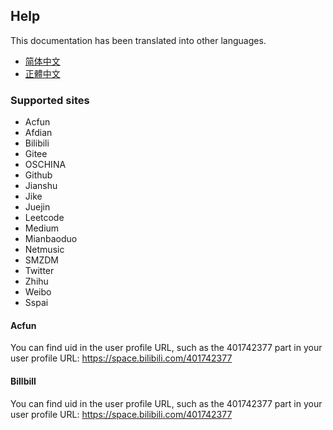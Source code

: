 ## Help

This documentation has been translated into other languages.
- [简体中文](/docs/help_zh-Hans.html)
- [正體中文](/docs/help_zh-Hant.html)

### Supported sites
- Acfun
- Afdian
- Bilibili
- Gitee
- OSCHINA
- Github
- Jianshu
- Jike
- Juejin
- Leetcode
- Medium
- Mianbaoduo
- Netmusic
- SMZDM
- Twitter
- Zhihu
- Weibo
- Sspai

#### Acfun
You can find uid in the user profile URL, such as the 401742377 part in your user profile URL: https://space.bilibili.com/401742377

#### Billbill
You can find uid in the user profile URL, such as the 401742377 part in your user profile URL: https://space.bilibili.com/401742377
